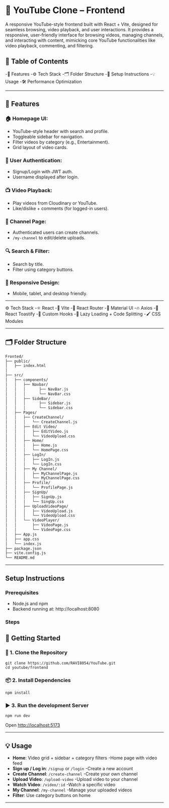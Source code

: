 # 🎥 YouTube Clone – Frontend
 A responsive YouTube-style frontend built with React + Vite, designed for seamless browsing, video playback, and user interactions. It provides a responsive, user-friendly interface for browsing videos, managing channels, and interacting with content, mimicking core YouTube functionalities like video playback, commenting, and filtering.

## 🧩 Table of Contents
-🚀 Features
-⚙️ Tech Stack
-🗂️ Folder Structure
-🧪 Setup Instructions
-💡 Usage
-🛠️ Performance Optimization


---

## 🚀 Features

### 🏠 Homepage UI:
- YouTube-style header with search and profile.
- Toggleable sidebar for navigation.
- Filter videos by category (e.g., Entertainment).
- Grid layout of video cards.

### 🔐 User Authentication:
- Signup/Login with JWT auth.
- Username displayed after login.

### 📺 Video Playback:
- Play videos from Cloudinary or YouTube.
- Like/dislike + comments (for logged-in users).

### 📡 Channel Page:
- Authenticated users can create channels.
- `/my-channel` to edit/delete uploads.

### 🔍 Search & Filter:
- Search by title.
- Filter using category buttons.

### 📱 Responsive Design:
- Mobile, tablet, and desktop friendly.

---

⚙️ Tech Stack
-⚛️ React
-🚀 Vite
-🔄 React Router
-🎨 Material UI
-🔥 Axios
-💬 React Toastify
-🎯 Custom Hooks
-🧠 Lazy Loading + Code Splitting
-🖌️ CSS Modules

---
## 🗂️ Folder Structure

```bash
Fronted/
├── public/
│   ├── index.html
│   
├── src/
│   ├── components/
│   │   ├── Navbar/
│   │   │      ├── NavBar.js
│   │   │      └── NavBar.css
│   │   ├── SideBar/
│   │   │      ├── Sidebar.js
│   │   │      └── Sidebar.css
│   ├── Pages/
│   │   ├── CreateChannel/
│   │   │   └── CreateChannel.js
│   │   ├── Edit Video/
│   │   │   ├── EditVideo.js
│   │   │   └── VideoUpload.css
│   │   ├── Home/
│   │   │   ├── Home.js
│   │   │   └── HomePage.css
│   │   ├── LogIn/
│   │   │   ├── LogIn.js
│   │   │   └── LogIn.css
│   │   ├── My Channel/
│   │   │   ├── MyChannelPage.js
│   │   │   └── MyChannelPage.css
│   │   ├── Profile/
│   │   │   └── ProfilePage.js
│   │   ├── SignUp/
│   │   │   ├── SignUp.js
│   │   │   └── SingUp.css
│   │   ├── UploadVideoPage/
│   │   │   ├── VideoUpload.js
│   │   │   └── VideoUpload.css
│   │   └── VideoPlayer/
│   │       ├── VideoPage.js
│   │       └── VideoPage.css
│   ├── App.js
│   ├── app.css
│   └── index.js
├── package.json
├── vite.config.js
└── README.md
```

---

## Setup Instructions

### Prerequisites
- Node.js and npm
- Backend running at: http://localhost:8080

### Steps

## 🚀 Getting Started

### 🔽 1. Clone the Repository
```
git clone https://github.com/RAVI8054/YouTube.git
cd youtube/frontend

```
### 📦 2. Install Dependencies
```
npm install
```

 ### ▶️ 3. Run the development  Server
```
npm run dev
```
Open [http://localhost:5173](http://localhost:5173)

---
## 💡 Usage

- **Home**: Video grid + sidebar + category filters
 -Home page with video feed
- **Sign up / Log in**: `/signup` or `/login`
 -Create a new account         
- **Create Channel**: `/create-channel` 
 -Create your own channel  
- **Upload Video**: `/upload-video` 
 -Upload video to your channel
- **Watch Video**: `/video/:id`
 -Watch a specific video  
- **My Channel**: `/my-channel`
 -Manage your uploaded videos
- **Filter**: Use category buttons on home

---

